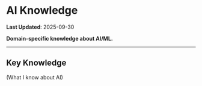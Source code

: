 # AI Knowledge

**Last Updated**: 2025-09-30

**Domain-specific knowledge about AI/ML.**

---

## Key Knowledge

(What I know about AI)
